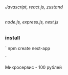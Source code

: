 <h6>Javascript, react.js, zustand</h1>
<h6>node.js, express.js, next.js</h1>



<h3>install</h3>
`
npm create next-app


`



Микросервис - 100 рублей



